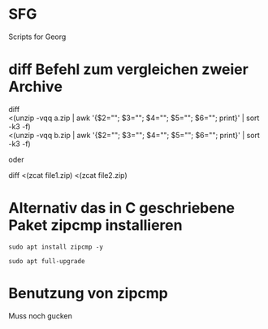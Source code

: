 # SFG
Scripts for Georg


# diff Befehl zum vergleichen zweier Archive

diff \
  <(unzip -vqq a.zip  | awk '{$2=""; $3=""; $4=""; $5=""; $6=""; print}' | sort -k3 -f) \
  <(unzip -vqq b.zip  | awk '{$2=""; $3=""; $4=""; $5=""; $6=""; print}' | sort -k3 -f)

oder

diff <(zcat file1.zip) <(zcat file2.zip)
# Alternativ das in C geschriebene Paket zipcmp installieren

`sudo apt install zipcmp -y`

```
sudo apt full-upgrade
``` 
# Benutzung von zipcmp
Muss noch gucken


